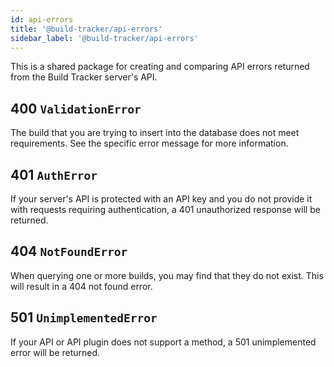```yaml
---
id: api-errors
title: '@build-tracker/api-errors'
sidebar_label: '@build-tracker/api-errors'
---
```


This is a shared package for creating and comparing API errors returned from the Build Tracker server's API.

## 400 `ValidationError`

The build that you are trying to insert into the database does not meet requirements. See the specific error message for more information.

## 401 `AuthError`

If your server's API is protected with an API key and you do not provide it with requests requiring authentication, a 401 unauthorized response will be returned.

## 404 `NotFoundError`

When querying one or more builds, you may find that they do not exist. This will result in a 404 not found error.

## 501 `UnimplementedError`

If your API or API plugin does not support a method, a 501 unimplemented error will be returned.
